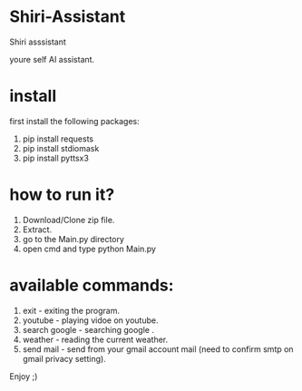 # Shiri-Assistant
Shiri asssistant

youre self AI assistant.

# install
first install the following packages:
1. pip install requests 
2. pip install stdiomask 
3. pip install pyttsx3

# how to run it?
1. Download/Clone zip file.
2. Extract.
3. go to the Main.py directory
4. open cmd and type python Main.py




# available commands:
1. exit - exiting the program.
2. youtube - playing vidoe on youtube.
3. search google - searching google .
4. weather - reading the current weather.
5. send mail - send from your gmail account mail (need to confirm smtp on gmail privacy setting).


Enjoy ;)
